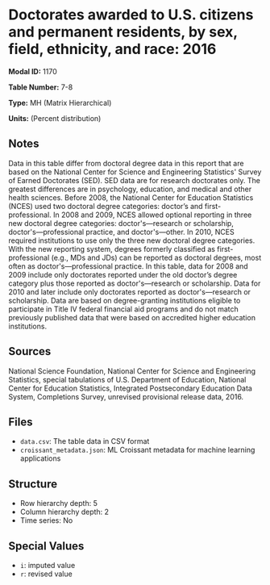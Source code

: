 # Doctorates awarded to U.S. citizens and permanent residents, by sex, field, ethnicity, and race: 2016

**Modal ID:** 1170

**Table Number:** 7-8

**Type:** MH (Matrix Hierarchical)

**Units:** (Percent distribution)

## Notes

Data in this table differ from doctoral degree data in this report that are based on the National Center for Science and Engineering Statistics' Survey of Earned Doctorates (SED). SED data are for research doctorates only. The greatest differences are in psychology, education, and medical and other health sciences. Before 2008, the National Center for Education Statistics (NCES) used two doctoral degree categories: doctor’s and first-professional. In 2008 and 2009, NCES allowed optional reporting in three new doctoral degree categories: doctor's—research or scholarship, doctor's—professional practice, and doctor's—other. In 2010, NCES required institutions to use only the three new doctoral degree categories. With the new reporting system, degrees formerly classified as first-professional (e.g., MDs and JDs) can be reported as doctoral degrees, most often as doctor's—professional practice. In this table, data for 2008 and 2009 include only doctorates reported under the old doctor’s degree category plus those reported as doctor's—research or scholarship. Data for 2010 and later include only doctorates reported as doctor's—research or scholarship. Data are based on degree-granting institutions eligible to participate in Title IV federal financial aid programs and do not match previously published data that were based on accredited higher education institutions.

## Sources

National Science Foundation, National Center for Science and Engineering Statistics, special tabulations of U.S. Department of Education, National Center for Education Statistics, Integrated Postsecondary Education Data System, Completions Survey, unrevised provisional release data, 2016.

## Files

- `data.csv`: The table data in CSV format
- `croissant_metadata.json`: ML Croissant metadata for machine learning applications

## Structure

- Row hierarchy depth: 5
- Column hierarchy depth: 2
- Time series: No

## Special Values

- `i`: imputed value
- `r`: revised value
